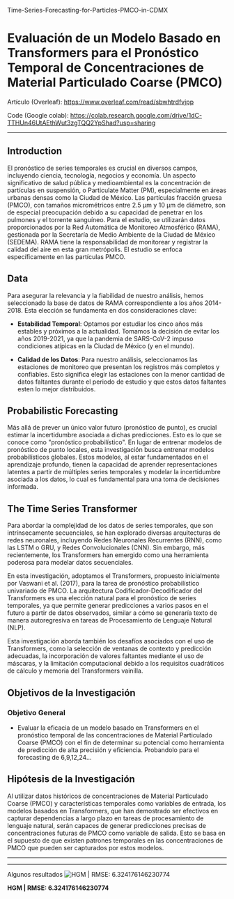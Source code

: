 Time-Series-Forecasting-for-Particles-PMCO-in-CDMX
# Evaluación de un Modelo Basado en Transformers para el Pronóstico Temporal de Concentraciones de Material Particulado Coarse (PMCO)

Artículo (Overleaf): https://www.overleaf.com/read/sbwhtrdfvjpp

Code (Google colab): https://colab.research.google.com/drive/1dC-TTHUn46UtAEthWut3zgTQQ2YpShad?usp=sharing

---

## Introduction

El pronóstico de series temporales es crucial en diversos campos, incluyendo ciencia, tecnología, negocios y economía. Un aspecto significativo de salud pública y medioambiental es la concentración de partículas en suspensión, o Particulate Matter (PM), especialmente en áreas urbanas densas como la Ciudad de México. Las partículas fracción gruesa (PMCO), con tamaños micrométricos entre 2.5 μm y 10 μm de diámetro, son de especial preocupación debido a su capacidad de penetrar en los pulmones y el torrente sanguíneo. Para el estudio, se utilizarán datos proporcionados por la Red Automática de Monitoreo Atmosférico (RAMA), gestionada por la Secretaría de Medio Ambiente de la Ciudad de México (SEDEMA). RAMA tiene la responsabilidad de monitorear y registrar la calidad del aire en esta gran metrópolis. El estudio se enfoca específicamente en las partículas PMCO.

## Data

Para asegurar la relevancia y la fiabilidad de nuestro análisis, hemos seleccionado la base de datos de RAMA correspondiente a los años 2014-2018. Esta elección se fundamenta en dos consideraciones clave:

- **Estabilidad Temporal**: Optamos por estudiar los cinco años más estables y próximos a la actualidad. Tomamos la decisión de evitar los años 2019-2021, ya que la pandemia de SARS-CoV-2 impuso condiciones atípicas en la Ciudad de México (y en el mundo). 

- **Calidad de los Datos**: Para nuestro análisis, seleccionamos las estaciones de monitoreo que presentan los registros más completos y confiables. Esto significa elegir las estaciones con la menor cantidad de datos faltantes durante el periodo de estudio y que estos datos faltantes esten lo mejor distribuidos. 

##  Probabilistic Forecasting

Más allá de prever un único valor futuro (pronóstico de punto), es crucial estimar la incertidumbre asociada a dichas predicciones. Esto es lo que se conoce como "pronóstico probabilístico". En lugar de entrenar modelos de pronóstico de punto locales, esta investigación busca entrenar modelos probabilísticos globales. Estos modelos, al estar fundamentados en el aprendizaje profundo, tienen la capacidad de aprender representaciones latentes a partir de múltiples series temporales y modelar la incertidumbre asociada a los datos, lo cual es fundamental para una toma de decisiones informada.

## The Time Series Transformer

Para abordar la complejidad de los datos de series temporales, que son intrínsecamente secuenciales, se han explorado diversas arquitecturas de redes neuronales, incluyendo Redes Neuronales Recurrentes (RNN), como las LSTM o GRU, y Redes Convolucionales (CNN). Sin embargo, más recientemente, los Transformers han emergido como una herramienta poderosa para modelar datos secuenciales.

En esta investigación, adoptamos el Transformers, propuesto inicialmente por Vaswani et al. (2017), para la tarea de pronóstico probabilístico univariado de PMCO. La arquitectura Codificador-Decodificador del Transformers es una elección natural para el pronóstico de series temporales, ya que permite generar predicciones a varios pasos en el futuro a partir de datos observados, similar a cómo se generaría texto de manera autoregresiva en tareas de Procesamiento de Lenguaje Natural (NLP).

Esta investigación aborda también los desafíos asociados con el uso de Transformers, como la selección de ventanas de contexto y predicción adecuadas, la incorporación de valores faltantes mediante el uso de máscaras, y la limitación computacional debido a los requisitos cuadráticos de cálculo y memoria del Transformers vainilla.

## Objetivos de la Investigación

### Objetivo General

- Evaluar la eficacia de un modelo basado en Transformers en el pronóstico temporal de las concentraciones de Material Particulado Coarse (PMCO) con el fin de determinar su potencial como herramienta de predicción de alta precisión y eficiencia. Probandolo para el forecasting de 6,9,12,24...

## Hipótesis de la Investigación

Al utilizar datos históricos de concentraciones de Material Particulado Coarse (PMCO) y características temporales como variables de entrada, los modelos basados en Transformers, que han demostrado ser efectivos en capturar dependencias a largo plazo en tareas de procesamiento de lenguaje natural, serán capaces de generar predicciones precisas de concentraciones futuras de PMCO como variable de salida. Esto se basa en el supuesto de que existen patrones temporales en las concentraciones de PMCO que pueden ser capturados por estos modelos.

---
---

Algunos resultados
![**HGM | RMSE: 6.324176146230774**](https://s3-us-west-2.amazonaws.com/secure.notion-static.com/1e89efe4-1a01-46c4-97ca-78bfdb6b74c9/Untitled.png)

**HGM | RMSE: 6.324176146230774**
